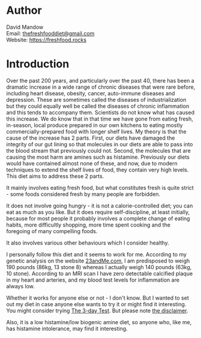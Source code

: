 
# Author  
David Mandow  
Email: thefreshfooddiet@gmail.com    
Website: https://freshfood.rocks  


# Introduction

Over the past 200 years, and particularly over the past 40, there has been a dramatic increase in a wide range of chronic diseases that were rare before, including heart disease, obesity, cancer, auto-immune diseases and depression. These are sometimes called the diseases of industrialization but they could equally well be called the diseases of chronic inflammation and this tends to accompany them. Scientists do not know what has caused this increase. We do know that in that time we have gone from eating fresh, in-season, local produce prepared in our own kitchens to eating mostly commercially-prepared food with longer shelf lives. My theory is that the cause of the increase has 2 parts. First, our diets have damaged the integrity of our gut lining so that molecules in our diets are able to pass into the blood stream that previously could not. Second, the molecules that are causing the most harm are amines such as histamine. Previously our diets would have contained almost none of these, and now, due to modern techniques to extend the shelf lives of food, they contain very high levels. This diet aims to address these 2 parts.

It mainly involves eating fresh food, but what constitutes fresh is quite strict - some foods considered fresh by many people are forbidden.

It does not involve going hungry - it is not a calorie-controlled diet; you can eat as much as you like. But it does require self-discipline, at least initially, because for most people it probably involves a complete change of eating habits, more difficultly shopping, more time spent cooking and the foregoing of many compelling foods.

It also involves various other behaviours which I consider healthy.

I personally follow this diet and it seems to work for me. According to my genetic analysis on the website [23andMe.com][23andMe], I am predisposed to weigh 190 pounds (86kg, 13 stone 8) whereas I actually weigh 140 pounds (63kg, 10 stone). According to an MRI scan I have zero detectable calcified plaque in my heart and arteries, and my blood test levels for inflammation are always low. 

Whether it works for anyone else or not - I don't know. But I wanted to set out my diet in case anyone else wants to try it or might find it interesting. You might consider trying [The 3-day Test][three_day]. But please note [the disclaimer][disclaimer]. 

Also, it is a low histamine/low biogenic amine diet, so anyone who, like me, has histamine intolerance, may find it interesting.

 [disclaimer]: #disclaimer 
 [23andMe]: https://www.23andme.com
 [three_day]: #three_day

